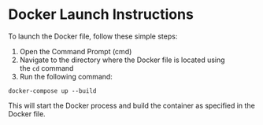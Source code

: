 # Docker Launch Instructions

To launch the Docker file, follow these simple steps:

1. Open the Command Prompt (cmd)
2. Navigate to the directory where the Docker file is located using the `cd` command
3. Run the following command:

`docker-compose up --build`

This will start the Docker process and build the container as specified in the Docker file.
